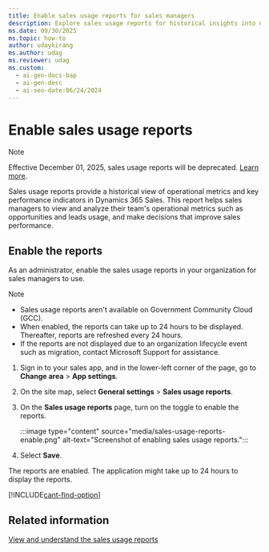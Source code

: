 ```yaml
---
title: Enable sales usage reports for sales managers
description: Explore sales usage reports for historical insights into operational metrics and key performance indicators in Sales.
ms.date: 09/30/2025
ms.topic: how-to
author: udaykirang
ms.author: udag
ms.reviewer: udag
ms.custom:
  - ai-gen-docs-bap
  - ai-gen-desc
  - ai-seo-date:06/24/2024
---
```


# Enable sales usage reports

> [!NOTE]
> Effective December 01, 2025, sales usage reports will be deprecated. [Learn more](deprecations-sales.md#sales-usage-reports). 

Sales usage reports provide a historical view of operational metrics and key performance indicators in Dynamics 365 Sales. This report helps sales managers to view and analyze their team's operational metrics such as opportunities and leads usage, and make decisions that improve sales performance.

## Enable the reports

As an administrator, enable the sales usage reports in your organization for sales managers to use. 

>[!NOTE]
>
>- Sales usage reports aren't available on Government Community Cloud (GCC).
>- When enabled, the reports can take up to 24 hours to be displayed. Thereafter, reports are refreshed every 24 hours.  
>- If the reports are not displayed due to an organization lifecycle event such as migration, contact Microsoft Support for assistance.

1. Sign in to your sales app, and in the lower-left corner of the page, go to **Change area** > **App settings**.  

1. On the site map, select **General settings** > **Sales usage reports**.

1. On the **Sales usage reports** page, turn on the toggle to enable the reports.

    :::image type="content" source="media/sales-usage-reports-enable.png" alt-text="Screenshot of enabling sales usage reports.":::

1. Select **Save**.  

The reports are enabled. The application might take up to 24 hours to display the reports.  

[!INCLUDE[cant-find-option](../includes/cant-find-option.md)] 

## Related information

[View and understand the sales usage reports](view-understand-sales-usage-reports.md)
